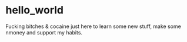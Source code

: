 # hello_world
Fucking bitches &amp; cocaine
just here to learn some new stuff, make some nmoney and support my habits.
